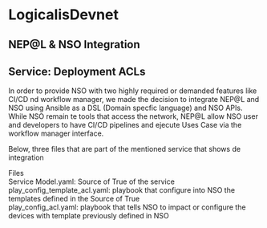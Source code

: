 # LogicalisDevnet  

## NEP@L & NSO Integration

## Service: Deployment ACLs
  
In order to provide NSO with two highly required or demanded features like CI/CD nd workflow manager, we made the decision to integrate NEP@L and NSO using Ansible as a DSL (Domain specfic language) and NSO APIs. While NSO remain te tools that access the network, NEP@L allow NSO user and developers to have CI/CD pipelines and ejecute Uses Case via the workflow manager interface.

Below, three files that are part of the mentioned service that shows de integration

Files  
Service Model.yaml: Source of True of the service  
play_config_template_acl.yaml: playbook that configure into NSO the templates defined in the Source of True  
play_config_acl.yaml: playbook that tells NSO to impact or configure the devices with template previously defined in NSO
